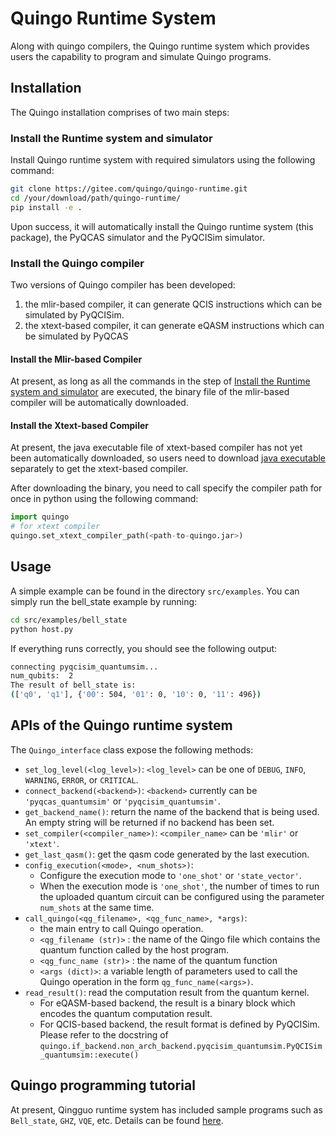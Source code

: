 # Quingo Runtime System

Along with quingo compilers, the Quingo runtime system which provides users the capability to program and simulate Quingo programs.

## Installation

The Quingo installation comprises of two main steps:

### Install the Runtime system and simulator
Install Quingo runtime system with required simulators using the following command:
```sh
git clone https://gitee.com/quingo/quingo-runtime.git
cd /your/download/path/quingo-runtime/
pip install -e .
```

Upon success, it will automatically install the Quingo runtime system (this package), the PyQCAS simulator and the PyQCISim simulator.

### Install the Quingo compiler

Two versions of Quingo compiler has been developed:
1. the mlir-based compiler, it can generate QCIS instructions which can be simulated by PyQCISim.
2. the xtext-based compiler, it can generate eQASM instructions which can be simulated by PyQCAS


#### Install the Mlir-based Compiler

At present, as long as all the commands in the step of [Install the Runtime system and simulator](#install-the-runtime-system-and-simulator) are executed, the binary file of the mlir-based compiler will be automatically downloaded.

#### Install the Xtext-based Compiler

At present, the java executable file of xtext-based compiler has not yet been automatically downloaded, so users need to download [java executable](https://github.com/Quingo/compiler_xtext/releases) separately to get the xtext-based compiler.

After downloading the binary, you need to call specify the compiler path for once in python using the following command:
```python
import quingo
# for xtext compiler
quingo.set_xtext_compiler_path(<path-to-quingo.jar>)
```

## Usage
A simple example can be found in the directory `src/examples`. You can simply run the bell_state example by running:
```sh
cd src/examples/bell_state
python host.py
```
If everything runs correctly, you should see the following output:
```sh
connecting pyqcisim_quantumsim...
num_qubits:  2
The result of bell_state is:
(['q0', 'q1'], {'00': 504, '01': 0, '10': 0, '11': 496})
```

## APIs of the Quingo runtime system
The `Quingo_interface` class expose the following methods:
 - `set_log_level(<log_level>)`: `<log_level>` can be one of `DEBUG`, `INFO`, `WARNING`, `ERROR`, or `CRITICAL`.
 - `connect_backend(<backend>)`: `<backend>` currently can be `'pyqcas_quantumsim'` or `'pyqcisim_quantumsim'`.
- `get_backend_name()`: return the name of the backend that is being used. An empty string will be returned if no backend has been set.
- `set_compiler(<compiler_name>)`: `<compiler_name>` can be `'mlir'` or `'xtext'`.
- `get_last_qasm()`: get the qasm code generated by the last execution.
- `config_execution(<mode>, <num_shots>)`:
  -  Configure the execution mode to `'one_shot'` or `'state_vector'`.
  -  When the execution mode is `'one_shot'`, the number of times to run the uploaded quantum circuit can be configured using the parameter `num_shots` at the same time.
-  `call_quingo(<qg_filename>, <qg_func_name>, *args)`:
   - the main entry to call Quingo operation.
   - `<qg_filename (str)>` :  the name of the Qingo file which contains the quantum function called by the host program.
   - `<qg_func_name (str)>` : the name of the quantum function
   - `<args (dict)>`: a variable length of parameters used to call the Quingo operation in the form `qg_func_name(<args>)`.
 - `read_result()`: read the computation result from the quantum kernel.
   - For eQASM-based backend, the result is a binary block which encodes the quantum computation result.
   - For QCIS-based backend, the result format is defined by PyQCISim. Please refer to the docstring of `quingo.if_backend.non_arch_backend.pyqcisim_quantumsim.PyQCISim_quantumsim::execute()`

## Quingo programming tutorial
At present, Qingguo runtime system has included sample programs such as `Bell_state`, `GHZ`, `VQE`, etc. Details can be found [here](https://gitee.com/quingo/quingo-runtime/tree/master/src/examples).